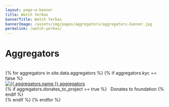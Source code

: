```yaml
---
layout: page-w-banner
title: Watch Yerbas
bannerTitle: Watch Yerbas
bannerImage: /assets/img/pages/aggregators/aggregators-banner.jpg
permalink: /watch-yerbas/
---
```


<div class="page-content">
  <div class="wrapper mt-8 mb-32 m-auto">
    <h1><b>Aggregators</b></h1><br>
    <div class="flex flex-wrap">
      {% for aggregators in site.data.aggregators %}
            {% if aggregators.kyc == false %}
                <div class="mb-6 px-2 sm:w-1/2 md:w-1/3 text-center">
                  <div class="bg-grey-lighter max-w-sm rounded overflow-hidden shadow-md hover:by-grey">
                    <a class="block px-6 py-8" href="{{ aggregators.url }}" target="_blank"><img src="{{ aggregators.logo }}" alt="{{ aggregators.name }} aggregators"/></a>
                  </div>
                  {% if aggregators.donates_to_project == true %}
                    <span><i class="zmdi zmdi-balance"></i> &nbsp; Donates to foundation</span>
                  {% endif %}
                </div>
            {% endif %}
      {% endfor %}
    </div>
  </div>
</div>

